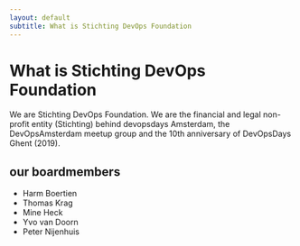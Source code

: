 ```yaml
---
layout: default
subtitle: What is Stichting DevOps Foundation
---
```


# What is Stichting DevOps Foundation

We are Stichting DevOps Foundation. We are the financial and legal non-profit entity (Stichting) behind devopsdays Amsterdam, the DevOpsAmsterdam meetup group and the 10th anniversary of DevOpsDays Ghent (2019). 

## our boardmembers

* Harm Boertien
* Thomas Krag
* Mine Heck
* Yvo van Doorn
* Peter Nijenhuis